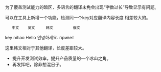 


为了覆盖测试能力的暗区，多语言的翻译未免会出现“字数过长”导致显示有问题。

可以在工具上新增一个功能，检测同一个key对应翻译内容长度 相差较大的。

       中文    英文     韩文         俄文 
key    nihao   Hello   안녕하세요.   привет

这里韩文相对于其他翻译，长度差距较大。

-	提升开发测试效率，提升产品质量的一个冰山之角。
-	再发挥吧，除非想混日子。
